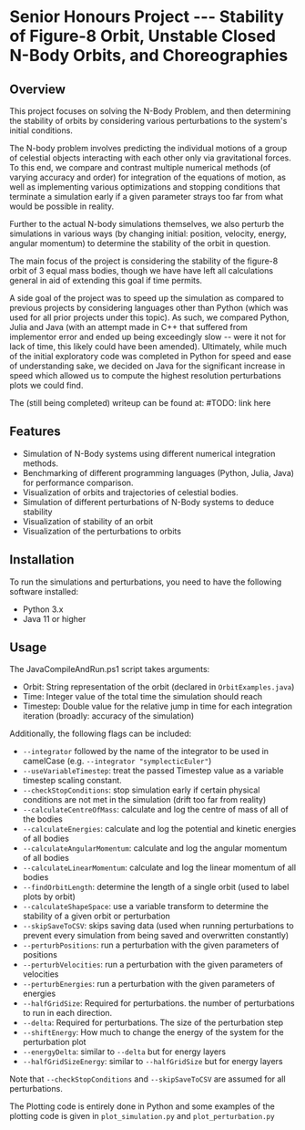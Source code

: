 # Senior Honours Project --- Stability of Figure-8 Orbit, Unstable Closed N-Body Orbits, and Choreographies

## Overview
This project focuses on solving the N-Body Problem, and then determining the stability of orbits by considering various perturbations to the system's initial conditions.

The N-body problem involves predicting the individual motions of a group of celestial objects interacting with each other only via gravitational forces. To this end, we compare and contrast multiple numerical methods (of varying accuracy and order) for integration of the equations of motion, as well as implementing various optimizations and stopping conditions that terminate a simulation early if a given parameter strays too far from what would be possible in reality. 

Further to the actual N-body simulations themselves, we also perturb the simulations in various ways (by changing initial: position, velocity, energy, angular momentum) to determine the stability of the orbit in question.

The main focus of the project is considering the stability of the figure-8 orbit of 3 equal mass bodies, though we have have left all calculations general in aid of extending this goal if time permits. 

A side goal of the project was to speed up the simulation as compared to previous projects by considering languages other than Python (which was used for all prior projects under this topic). As such, we compared Python, Julia and Java (with an attempt made in C++ that suffered from implementor error and ended up being exceedingly slow -- were it not for lack of time, this likely could have been amended). Ultimately, while much of the initial exploratory code was completed in Python for speed and ease of understanding sake, we decided on Java for the significant increase in speed which allowed us to compute the highest resolution perturbations plots we could find.

The (still being completed) writeup can be found at: #TODO: link here

## Features
- Simulation of N-Body systems using different numerical integration methods.
- Benchmarking of different programming languages (Python, Julia, Java) for performance comparison.
- Visualization of orbits and trajectories of celestial bodies.
- Simulation of different perturbations of N-Body systems to deduce stability
- Visualization of stability of an orbit
- Visualization of the perturbations to orbits

## Installation
To run the simulations and perturbations, you need to have the following software installed:
- Python 3.x
- Java 11 or higher

## Usage

The JavaCompileAndRun.ps1 script takes arguments:
- Orbit: String representation of the orbit (declared in `OrbitExamples.java`)
- Time: Integer value of the total time the simulation should reach
- Timestep: Double value for the relative jump in time for each integration iteration (broadly: accuracy of the simulation)

Additionally, the following flags can be included: 
- `--integrator` followed by the name of the integrator to be used in camelCase (e.g. `--integrator "symplecticEuler"`)
- `--useVariableTimestep`: treat the passed Timestep value as a variable timestep scaling constant.
- `--checkStopConditions`: stop simulation early if certain physical conditions are not met in the simulation (drift too far from reality)
- `--calculateCentreOfMass`: calculate and log the centre of mass of all of the bodies
- `--calculateEnergies`: calculate and log the potential and kinetic energies of all bodies
- `--calculateAngularMomentum`: calculate and log the angular momentum of all bodies
- `--calculateLinearMomentum`: calculate and log the linear momentum of all bodies
- `--findOrbitLength`: determine the length of a single orbit (used to label plots by orbit)
- `--calculateShapeSpace`: use a variable transform to determine the stability of a given orbit or perturbation
- `--skipSaveToCSV`: skips saving data (used when running perturbations to prevent every simulation from being saved and overwritten constantly)
- `--perturbPositions`: run a perturbation with the given parameters of positions
- `--perturbVelocities`: run a perturbation with the given parameters of velocities
- `--perturbEnergies`: run a perturbation with the given parameters of energies
- `--halfGridSize`: Required for perturbations. the number of perturbations to run in each direction.
- `--delta`: Required for perturbations. The size of the perturbation step
- `--shiftEnergy`: How much to change the energy of the system for the perturbation plot
- `--energyDelta`: similar to `--delta` but for energy layers
- `--halfGridSizeEnergy`: similar to `--halfGridSize` but for energy layers

Note that `--checkStopConditions` and `--skipSaveToCSV` are assumed for all perturbations.


The Plotting code is entirely done in Python and some examples of the plotting code is given in `plot_simulation.py` and `plot_perturbation.py`




<!-- # Project-Jared-Douglas
N-Body Problem Project

**Jobs To Do**
- Run various benchmarking tests on the functions, try and find areas to optimise
- Play around with 3+ bodies in the system, try and get a figure 8 orbit
- 

**Code Refactoring to be done**
- Change simulation from a T by 6 by n Matrix to a T by n matrix of orbit objects containing time evolution of position and velocity
- change run_fast to be a flag instead of a new function


**Code changes to make for week 6**
- check to see if language speed is linear in timesteps (graph speeds over num timesteps)
- compare cpu times for different integration algorithms
- start moving onto 3 body cases
- add means of perturbing initial conditions (maintiaining total energy and angular momentum as constants - also CoM's pos & vel)
- keep in plane. vary 2 pos * 2 vel * 3 bodies variables
- use symmetries to keep constants constant
- 6 constants (1 for ang momentum, 1 for energy, 2 for CoM pos, 2 for CoM vel)
- solving this would be purely analytical, no numerics needed

**Benchmarking**
For $N=10000$, $dt=0.2$ using yoshida, elliptical looped simulation 100 times.
1st Run
Python = 94934ms
Julia  = 10900ms
Java   =  2513ms

2nd Run
Python = 86025 ms
Julia  = 12056 ms
Java   =  2547 ms -->

